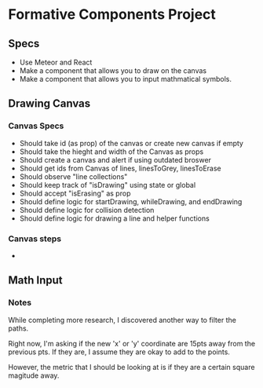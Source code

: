 # Formative Components Project

## Specs

* Use Meteor and React
* Make a component that allows you to draw on the canvas 
* Make a component that allows you to input mathmatical symbols.

## Drawing Canvas

### Canvas Specs

* Should take id (as prop) of the canvas or create new canvas if empty
* Should take the hieght and width of the Canvas as props
* Should create a canvas and alert if using outdated broswer
* Should get ids from Canvas of lines, linesToGrey, linesToErase
* Should observe "line collections"
* Should keep track of "isDrawing" using state or global
* Should accept "isErasing" as prop
* Should define logic for startDrawing, whileDrawing, and endDrawing
* Should define logic for collision detection
* Should define logic for drawing a line and helper functions


### Canvas steps

* 
## Math Input






### Notes

While completing more research, I discovered another way to filter the paths.

Right now, I'm asking if the new 'x' or 'y' coordinate are 15pts away from the previous pts. If they are, I assume they are okay to add to the points.

However, the metric that I should be looking at is if they are a certain square magitude away.
